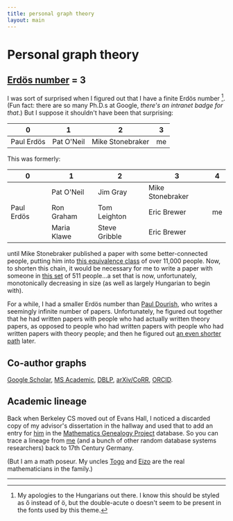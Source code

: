 ```yaml
---
title: personal graph theory
layout: main
---
```


# Personal graph theory

## [Erd&ouml;s number][enp] = 3

I was sort of surprised when I figured out that I have a finite
Erd&ouml;s number [^1]. (Fun fact: there are so many Ph.D.s at Google,
_there's an intranet badge for that_.) But I suppose it shouldn't have
been that surprising:

| 0               | 1          | 2                | 3  |
|---------------- |------------|------------------|----|
| Paul Erd&ouml;s | Pat O'Neil | Mike Stonebraker | me |

This was formerly:

| 0               | 1           | 2             | 3                | 4  |
|---------------- |-------------|---------------|------------------|----|
|                 | Pat O'Neil  | Jim Gray      | Mike Stonebraker |    |
| Paul Erd&ouml;s | Ron Graham  | Tom Leighton  | Eric Brewer      | me |
|                 | Maria Klawe | Steve Gribble | Eric Brewer      |    |

until Mike Stonebraker published a paper with some better-connected
people, putting him into [this equivalence class][enp1] of over 11,000
people. Now, to shorten this chain, it would be necessary for me to
write a paper with someone in [this set][enp0] of 511 people...a set
that is now, unfortunately, monotonically decreasing in size (as well
as largely Hungarian to begin with).

For a while, I had a smaller Erd&ouml;s number than [Paul
Dourish][jpd], who writes a seemingly infinite number of papers.
Unfortunately, he figured out together that he had written papers with
people who had actually written theory papers, as opposed to people
who had written papers with people who had written papers with theory
people; and then he figured out [an even shorter path][jpderdos]
later.

## Co-author graphs

[Google Scholar][googlescholar],
[MS Academic][msacademic],
[DBLP][dblp],
[arXiv/CoRR][arxiv],
[ORCID][orcid].

## Academic lineage

Back when Berkeley CS moved out of Evans Hall, I noticed a discarded
copy of my advisor's dissertation in the hallway and used that to add
an entry for [him][mgpmike] in the [Mathematics Genealogy
Project][mgp] database. So you can trace a lineage from [me][mgpaoki]
(and a bunch of other random database systems researchers) back to 17th
Century Germany.

(But I am a math poseur. My uncles [Togo][mgptogo] and [Eizo][mgpeizo]
are the real mathematicians in the family.)

---
[enp]: https://www.oakland.edu/enp/
[enp0]: https://files.oakland.edu/users/grossman/enp/Erdos0.html
[enp1]: https://files.oakland.edu/users/grossman/enp/Erdos1.html
[jpd]: https://www.dourish.com/
[jpderdos]: https://www.ics.uci.edu/~jpd/misc/erdos.html
[googlescholar]: https://scholar.google.com/citations?user=usGMHbwAAAAJ
[msacademic]: https://academic.microsoft.com/author/2128165465/
[dblp]: https://dblp.org/pid/a/PMAoki
[arxiv]: https://arxiv.org/a/0000-0002-2311-4241
[orcid]: https://orcid.org/0000-0002-2311-4241
[mgpaoki]: https://www.genealogy.math.ndsu.nodak.edu/id.php?id=80243
[mgpmike]: https://www.genealogy.math.ndsu.nodak.edu/id.php?id=31091
[mgpnaylor]: https://www.genealogy.math.ndsu.nodak.edu/id.php?id=63600
[mgp]:  https://www.genealogy.math.ndsu.nodak.edu/
[mgpeizo]: https://www.genealogy.math.ndsu.nodak.edu/id.php?id=138497
[mgptogo]: https://www.genealogy.math.ndsu.nodak.edu/id.php?id=16504

[^1]: My apologies to the Hungarians out there. I know this should be styled as &#337; instead of &#246;, but the double-acute o doesn't seem to be present in the fonts used by this theme.

